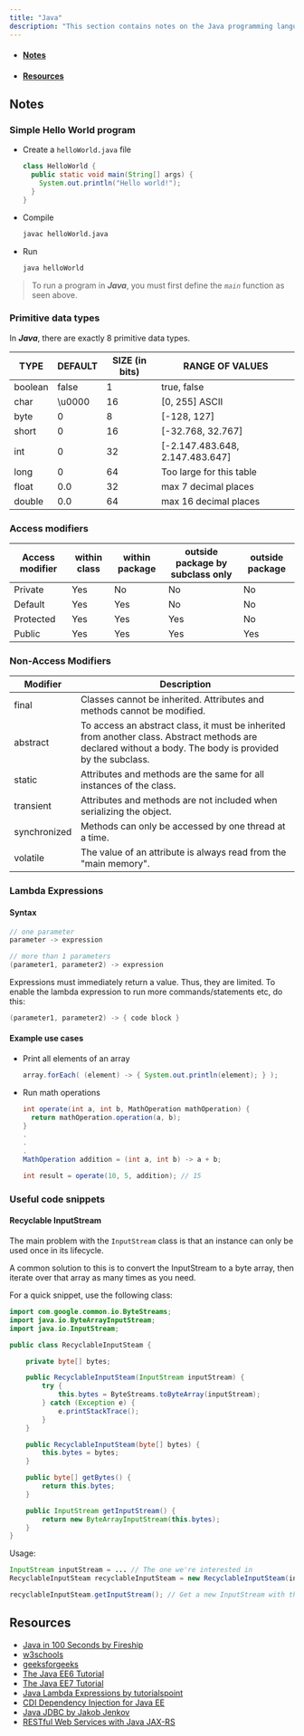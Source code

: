 ```yaml
---
title: "Java"
description: "This section contains notes on the Java programming language."
---
```


- #### [Notes](#notes)
- #### [Resources](#resources)

## Notes

### Simple Hello World program

- Create a `helloWorld.java` file

  ```java
  class HelloWorld {
    public static void main(String[] args) {
      System.out.println("Hello world!");
    }
  }
  ```

- Compile

  ```bash
  javac helloWorld.java
  ```

- Run

  ```bash
  java helloWorld
  ```

> To run a program in ***Java***, you must first define the *`main`* function as seen above.

### Primitive data types

In ***Java***, there are exactly 8 primitive data types.

| TYPE| DEFAULT | SIZE (in bits) | RANGE OF VALUES |
| --- | --- | --- | --- |
| boolean | false | 1 | true, false |
| char | \u0000 | 16 | [0, 255] ASCII |
| byte | 0 | 8 | [-128, 127] |
| short | 0 | 16 | [-32.768, 32.767] |
| int | 0 | 32 | [-2.147.483.648, 2.147.483.647] |
| long | 0 | 64 | Too large for this table |
| float | 0.0 | 32 | max 7 decimal places |
| double | 0.0 | 64 | max 16 decimal places |

### Access modifiers

| Access modifier | within class | within package | outside package by subclass only | outside package |
| --- | --- | --- | --- | --- |
| Private | Yes | No | No | No |
| Default | Yes | Yes | No | No |
| Protected | Yes | Yes | Yes | No |
| Public | Yes | Yes | Yes | Yes |

### Non-Access Modifiers

| Modifier | Description |
| --- | --- |
| final | Classes cannot be inherited. Attributes and methods cannot be modified. |
| abstract | To access an abstract class, it must be inherited from another class. Abstract methods are declared without a body. The body is provided by the subclass. |
| static | Attributes and methods are the same for all instances of the class. |
| transient | Attributes and methods are not included when serializing the object. |
| synchronized | Methods can only be accessed by one thread at a time. |
| volatile | The value of an attribute is always read from the "main memory". |

### Lambda Expressions

#### Syntax

```java
// one parameter
parameter -> expression

// more than 1 parameters
(parameter1, parameter2) -> expression
```

Expressions must immediately return a value. Thus, they are limited. To enable the lambda expression to run more commands/statements etc, do this:

```java
(parameter1, parameter2) -> { code block }
```

#### Example use cases

- Print all elements of an array

  ```java
  array.forEach( (element) -> { System.out.println(element); } );
  ```

- Run math operations

  ```java
  int operate(int a, int b, MathOperation mathOperation) {
    return mathOperation.operation(a, b);
  }
  .
  .
  .
  MathOperation addition = (int a, int b) -> a + b;

  int result = operate(10, 5, addition); // 15
  ```

### Useful code snippets

#### Recyclable InputStream

The main problem with the `InputStream` class is that an instance can only be used once in its lifecycle.

A common solution to this is to convert the InputStream to a byte array, then iterate over that array as many times as you need.

For a quick snippet, use the following class:

```java
import com.google.common.io.ByteStreams;
import java.io.ByteArrayInputStream;
import java.io.InputStream;

public class RecyclableInputSteam {

    private byte[] bytes;

    public RecyclableInputSteam(InputStream inputStream) {
        try {
            this.bytes = ByteStreams.toByteArray(inputStream);
        } catch (Exception e) {
            e.printStackTrace();
        }
    }

    public RecyclableInputSteam(byte[] bytes) {
        this.bytes = bytes;
    }

    public byte[] getBytes() {
        return this.bytes;
    }

    public InputStream getInputStream() {
        return new ByteArrayInputStream(this.bytes);
    }
}
```

Usage:

```java
InputStream inputStream = ... // The one we're interested in
RecyclableInputSteam recyclableInputSteam = new RecyclableInputSteam(inputStream);

recyclableInputSteam.getInputStream(); // Get a new InputStream with the same content
```

## Resources

- [Java in 100 Seconds by Fireship](https://youtu.be/l9AzO1FMgM8)
- [w3schools](https://www.w3schools.com/java/default.asp)
- [geeksforgeeks](https://www.geeksforgeeks.org/introduction-to-java/)
- [The Java EE6 Tutorial](https://docs.oracle.com/javaee/6/tutorial/doc/javaeetutorial6.pdf)
- [The Java EE7 Tutorial](https://docs.oracle.com/javaee/7/JEETT.pdf)
- [Java Lambda Expressions by tutorialspoint](https://www.tutorialspoint.com/java8/java8_lambda_expressions.htm)
- [CDI Dependency Injection for Java EE](https://dzone.com/articles/cdi-di-p1)
- [Java JDBC by Jakob Jenkov](http://tutorials.jenkov.com/jdbc/index.html)
- [RESTful Web Services with Java JAX-RS](https://docs.oracle.com/javaee/6/tutorial/doc/gilik.html)
